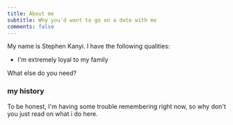 ```yaml
---
title: About me
subtitle: Why you'd want to go on a date with me
comments: false
---
```


My name is Stephen Kanyi. I have the following qualities:

- I'm extremely loyal to my family

What else do you need?

### my history

To be honest, I'm having some trouble remembering right now, so why don't you just read on what i do here. 